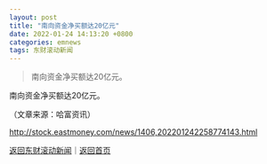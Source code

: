 ```yaml
---
layout: post
title: "南向资金净买额达20亿元"
date: 2022-01-24 14:13:20 +0800
categories: emnews
tags: 东财滚动新闻
---
```

> 南向资金净买额达20亿元。

<p>南向资金净买额达20亿元。 </p><p class="em_media">（文章来源：哈富资讯）</p>

<http://stock.eastmoney.com/news/1406,202201242258774143.html>

[返回东财滚动新闻](//finews.withounder.com/emnews/)｜[返回首页](//finews.withounder.com/)